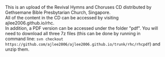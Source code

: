 This is an upload of the Revival Hymns and Choruses CD distributed by Gethsemane Bible Presbytarian Church, Singapore.  
All of the content in the CD can be accessed by visiting ajlee2006.github.io/rhc.  
In addition, a PDF version can be accessed under the folder "pdf". You will need to download all three 7z files (this can be done by running in command line: `svn checkout https://github.com/ajlee2006/ajlee2006.github.io/trunk/rhc/rhcpdf`) and unzip them. 
